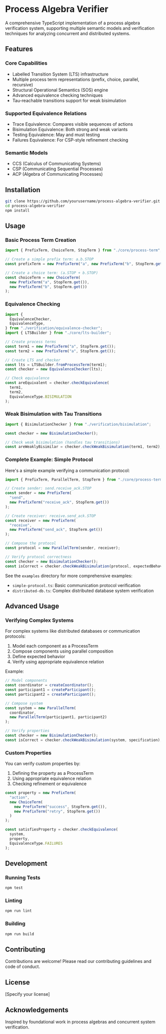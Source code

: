 # Process Algebra Verifier

A comprehensive TypeScript implementation of a process algebra verification system, supporting multiple semantic models and verification techniques for analyzing concurrent and distributed systems.

## Features

### Core Capabilities

- Labelled Transition System (LTS) infrastructure
- Multiple process term representations (prefix, choice, parallel, recursive)
- Structural Operational Semantics (SOS) engine
- Advanced equivalence checking techniques
- Tau-reachable transitions support for weak bisimulation

### Supported Equivalence Relations

- Trace Equivalence: Compares visible sequences of actions
- Bisimulation Equivalence: Both strong and weak variants
- Testing Equivalence: May and must testing
- Failures Equivalence: For CSP-style refinement checking

### Semantic Models

- CCS (Calculus of Communicating Systems)
- CSP (Communicating Sequential Processes)
- ACP (Algebra of Communicating Processes)

## Installation

```bash
git clone https://github.com/yourusername/process-algebra-verifier.git
cd process-algebra-verifier
npm install
```

## Usage

### Basic Process Term Creation

```typescript
import { PrefixTerm, ChoiceTerm, StopTerm } from "./core/process-term";

// Create a simple prefix term: a.b.STOP
const prefixTerm = new PrefixTerm("a", new PrefixTerm("b", StopTerm.get()));

// Create a choice term: (a.STOP + b.STOP)
const choiceTerm = new ChoiceTerm(
  new PrefixTerm("a", StopTerm.get()),
  new PrefixTerm("b", StopTerm.get())
);
```

### Equivalence Checking

```typescript
import {
  EquivalenceChecker,
  EquivalenceType,
} from "./verification/equivalence-checker";
import { LTSBuilder } from "./core/lts-builder";

// Create process terms
const term1 = new PrefixTerm("a", StopTerm.get());
const term2 = new PrefixTerm("a", StopTerm.get());

// Create LTS and checker
const lts = LTSBuilder.fromProcessTerm(term1);
const checker = new EquivalenceChecker(lts);

// Check equivalence
const areEquivalent = checker.checkEquivalence(
  term1,
  term2,
  EquivalenceType.BISIMULATION
);
```

### Weak Bisimulation with Tau Transitions

```typescript
import { BisimulationChecker } from "./verification/bisimulation";

const checker = new BisimulationChecker();

// Check weak bisimulation (handles tau transitions)
const areWeaklyBisimilar = checker.checkWeakBisimulation(term1, term2);
```

### Complete Example: Simple Protocol

Here's a simple example verifying a communication protocol:

```typescript
import { PrefixTerm, ParallelTerm, StopTerm } from "./core/process-term";

// Create sender: send.receive_ack.STOP
const sender = new PrefixTerm(
  "send",
  new PrefixTerm("receive_ack", StopTerm.get())
);

// Create receiver: receive.send_ack.STOP
const receiver = new PrefixTerm(
  "receive",
  new PrefixTerm("send_ack", StopTerm.get())
);

// Compose the protocol
const protocol = new ParallelTerm(sender, receiver);

// Verify protocol correctness
const checker = new BisimulationChecker();
const isCorrect = checker.checkWeakBisimulation(protocol, expectedBehavior);
```

See the `examples` directory for more comprehensive examples:

- `simple-protocol.ts`: Basic communication protocol verification
- `distributed-db.ts`: Complex distributed database system verification

## Advanced Usage

### Verifying Complex Systems

For complex systems like distributed databases or communication protocols:

1. Model each component as a ProcessTerm
2. Compose components using parallel composition
3. Define expected behavior
4. Verify using appropriate equivalence relation

Example:

```typescript
// Model components
const coordinator = createCoordinator();
const participant1 = createParticipant();
const participant2 = createParticipant();

// Compose system
const system = new ParallelTerm(
  coordinator,
  new ParallelTerm(participant1, participant2)
);

// Verify properties
const checker = new BisimulationChecker();
const isCorrect = checker.checkWeakBisimulation(system, specification);
```

### Custom Properties

You can verify custom properties by:

1. Defining the property as a ProcessTerm
2. Using appropriate equivalence relation
3. Checking refinement or equivalence

```typescript
const property = new PrefixTerm(
  "action",
  new ChoiceTerm(
    new PrefixTerm("success", StopTerm.get()),
    new PrefixTerm("retry", StopTerm.get())
  )
);

const satisfiesProperty = checker.checkEquivalence(
  system,
  property,
  EquivalenceType.FAILURES
);
```

## Development

### Running Tests

```bash
npm test
```

### Linting

```bash
npm run lint
```

### Building

```bash
npm run build
```

## Contributing

Contributions are welcome! Please read our contributing guidelines and code of conduct.

## License

[Specify your license]

## Acknowledgements

Inspired by foundational work in process algebras and concurrent system verification.
